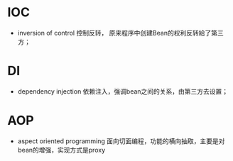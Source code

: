 # IOC
- inversion of control 控制反转， 原来程序中创建Bean的权利反转給了第三方；

# DI
- dependency injection 依赖注入，强调bean之间的关系，由第三方去设置；
  
# AOP
- aspect oriented programming 面向切面编程，功能的横向抽取，主要是对bean的增强，实现方式是proxy